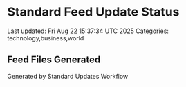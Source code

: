 # Standard Feed Update Status
Last updated: Fri Aug 22 15:37:34 UTC 2025
Categories: technology,business,world

## Feed Files Generated

Generated by Standard Updates Workflow

